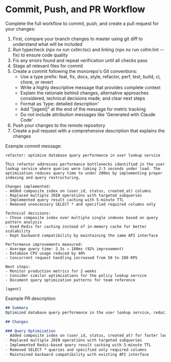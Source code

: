 # Commit, Push, and PR Workflow

Complete the full workflow to commit, push, and create a pull request for your changes:

1. First, compare your branch changes to master using git diff to understand what will be included
2. Run typecheck (npx nx run cxllm:tsc) and linting (npx nx run cxllm:lint --fix) to ensure code quality
3. Fix any errors found and repeat verification until all checks pass
4. Stage all relevant files for commit
5. Create a commit following the monorepo's Git conventions:
   - Use a type prefix: feat, fix, docs, style, refactor, perf, test, build, ci, chore, or revert
   - Write a highly descriptive message that provides complete context
   - Explain the rationale behind changes, alternative approaches considered, technical decisions made, and clear next steps
   - Format as 'type: detailed description'
   - Add "[agent]" at the end of the message for metric tracking
   - Do not include attribution messages like 'Generated with Claude Code'
6. Push your changes to the remote repository
7. Create a pull request with a comprehensive description that explains the changes

Example commit message:

```text
refactor: optimize database query performance in user lookup service

This refactor addresses performance bottlenecks identified in the user lookup service where queries were taking 2-3 seconds under load. The optimization reduces query time to under 200ms by implementing proper indexing and query restructuring.

Changes implemented:
- Added composite index on (user_id, status, created_at) columns
- Replaced multiple JOIN operations with targeted subqueries
- Implemented query result caching with 5-minute TTL
- Removed unnecessary SELECT * and specified required columns only

Technical decisions:
- Chose composite index over multiple single indexes based on query pattern analysis
- Used Redis for caching instead of in-memory cache for better scalability
- Kept backward compatibility by maintaining the same API interface

Performance improvements measured:
- Average query time: 2.3s → 180ms (92% improvement)
- Database CPU usage reduced by 40%
- Concurrent request handling increased from 50 to 200 RPS

Next steps:
- Monitor production metrics for 2 weeks
- Consider similar optimizations for the policy lookup service
- Document query optimization patterns for team reference

[agent]
```

Example PR description:

```markdown
## Summary
Optimized database query performance in the user lookup service, reducing average query time from 2.3 seconds to 180ms through strategic indexing and query restructuring.

## Changes

### Query Optimization
- Added composite index on (user_id, status, created_at) for faster lookups
- Replaced multiple JOIN operations with targeted subqueries
- Implemented Redis-based query result caching with 5-minute TTL
- Removed SELECT * queries and specified only required columns
- Maintained backward compatibility with existing API interface
```